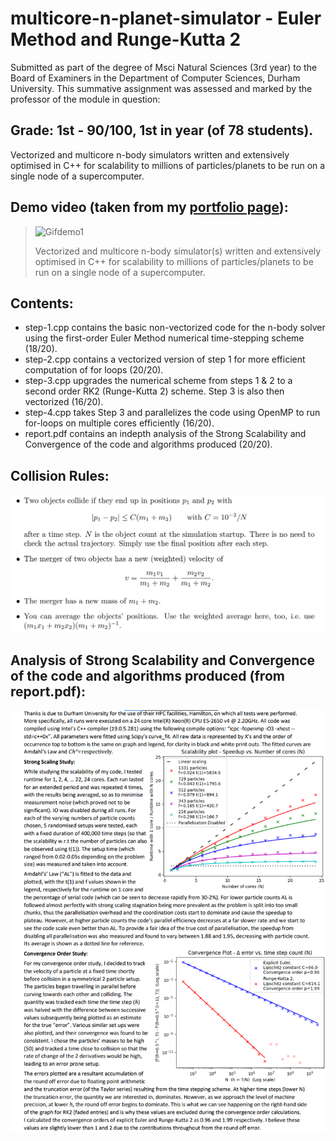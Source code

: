 # multicore-n-planet-simulator - Euler Method and Runge-Kutta 2
Submitted as part of the degree of Msci Natural Sciences (3rd year) to the Board of Examiners in the Department of Computer Sciences, Durham University. 
This summative assignment was assessed and marked by the professor of the module in question:
## Grade: 1st - 90/100, 1st in year (of 78 students).
Vectorized and multicore n-body simulators written and extensively optimised in C++ for scalability to millions of particles/planets to be run on a single node of a supercomputer.
## Demo video (taken from my [portfolio page](https://github.com/shadowbourne)):
> ![Gifdemo1](https://user-images.githubusercontent.com/18665030/136667074-f1f25ed1-1a71-44f2-b94c-5503c86e52ec.gif)
> 
> Vectorized and multicore n-body simulator(s) written and extensively optimised in C++ for scalability to millions of particles/planets to be run on a single node of a supercomputer.

## Contents:
* step-1.cpp contains the basic non-vectorized code for the n-body solver using the first-order Euler Method numerical time-stepping scheme (18/20).
* step-2.cpp contains a vectorized version of step 1 for more efficient computation of for loops (20/20).
* step-3.cpp upgrades the numerical scheme from steps 1 & 2 to a second order RK2 (Runge-Kutta 2) scheme. Step 3 is also then vectorized (16/20).
* step-4.cpp takes Step 3 and parallelizes the code using OpenMP to run for-loops on multiple cores efficiently (16/20).
* report.pdf contains an indepth analysis of the Strong Scalability and Convergence of the code and algorithms produced (20/20).

## Collision Rules:
![Rules](rules.png?raw=true "Rules")

## Analysis of Strong Scalability and Convergence of the code and algorithms produced (from report.pdf):
![Report](report.png?raw=true "Report")
